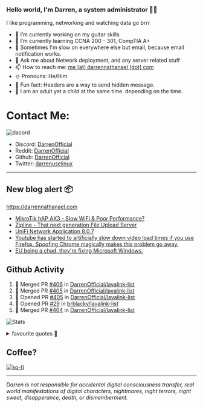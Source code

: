 ### Hello world, I'm Darren, a system administrator 👨‍💻
I like programming, networking and watching data go brrr


- 🔭 I’m currently working on my guitar skills
- 🌴 I’m currently learning CCNA 200 - 301, CompTIA A+ 
- 🚀 Sometimes I'm slow on everywhere else but email, because email notification works.
- 💬 Ask me about Network deployment, and any server related stuff 
- 📫 How to reach me: [me [at] darrennathanael [dot] com](mailto:me@darrennathanael.com) 
- ⛄️ Pronouns: He/Him
- 🍪 Fun fact: Headers are a way to send hidden message.
- 🍻 I am an adult yet a child at the same time. depending on the time.

# Contact Me:

![dacord](https://discord.c99.nl/widget/theme-4/508296903960821771.png)

- Discord: [DarrenOfficial](https://discord.darrennathanael.com)
- Reddit: [DarrenOfficial](https://reddit.com/u/DarrenOfficiallol)
- Github: [DarrenOfficial](https://github.com/DarrenOfficial)
- Twitter: [darrenuselinux](https://twitter.com/darrenuselinux)


---
## New blog alert 📦
https://darrennathanael.com
<!-- BLOG-POST-LIST:START -->
- [MikroTik hAP AX3 - Slow WiFi &amp; Poor Performance?](https://blog.darrennathanael.com/posts/mikrotik-hap-ax3-wifi/)
- [Zipline - That next generation File Upload Server](https://blog.darrennathanael.com/posts/zipline/)
- [UniFi Network Application 8.0.7](https://blog.darrennathanael.com/posts/unifi-8/)
- [Youtube has started to artificially slow down video load times if you use Firefox. Spoofing Chrome magically makes this problem go away.](https://blog.darrennathanael.com/posts/youtube-has-started-to-artificially-slow-down-video-load-times-if-you-use-firefox/)
- [EU being a chad, they&#39;re fixing Microsoft Windows.](https://blog.darrennathanael.com/posts/eu-fixing-windows/)
<!-- BLOG-POST-LIST:END -->

## Github Activity
<!--START_SECTION:activity-->
1. 🎉 Merged PR [#406](https://github.com/DarrenOfficial/lavalink-list/pull/406) in [DarrenOfficial/lavalink-list](https://github.com/DarrenOfficial/lavalink-list)
2. 🎉 Merged PR [#405](https://github.com/DarrenOfficial/lavalink-list/pull/405) in [DarrenOfficial/lavalink-list](https://github.com/DarrenOfficial/lavalink-list)
3. 💪 Opened PR [#405](https://github.com/DarrenOfficial/lavalink-list/pull/405) in [DarrenOfficial/lavalink-list](https://github.com/DarrenOfficial/lavalink-list)
4. 💪 Opened PR [#29](https://github.com/brblacky/lavalink-list/pull/29) in [brblacky/lavalink-list](https://github.com/brblacky/lavalink-list)
5. 🎉 Merged PR [#404](https://github.com/DarrenOfficial/lavalink-list/pull/404) in [DarrenOfficial/lavalink-list](https://github.com/DarrenOfficial/lavalink-list)
<!--END_SECTION:activity-->


![Stats](https://github-readme-stats.vercel.app/api?username=DarrenOfficial&layout=compact&hide_border=true&hide_title=true&count_private=true&include_all_commits=true&show_icons=true&bg_color=00000000&text_color=c3c6ce&icon_color=4e64f7)


<details>
<summary>favourite quotes 🍻</summary>
<br>
<i>"Always trust what others say or write without ever questioning them. Especially their code."</i> -Albert Einstein
<br><br>
  <i>"If she this easy, then she prolly got a diseasy"</i> -Dr Martin Luther King
  <br><br>
  <i>"If a woman is giving you what you want, it is deception."</i> -Sun Tzu, Art of War
</details>


## Coffee?

[![ko-fi](https://ko-fi.com/img/githubbutton_sm.svg)](https://ko-fi.com/R6R1311CB)

---

_Darren is not responsible for accidental digital consciousness transfer, real world manifestations of digital characters, nightmares, night terrors, night sweat, disapperance, death, or dismemberment._
